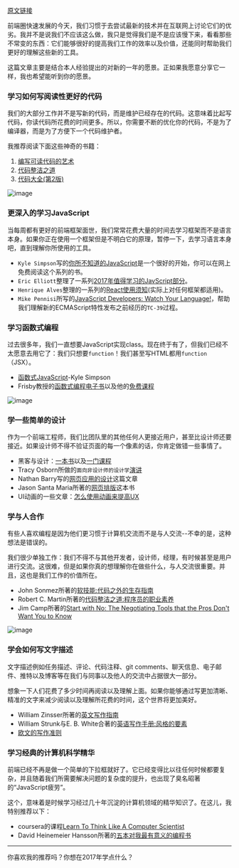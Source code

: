<!--
@Author: Matthew Ge <geyuanjun>
@Date:   2017-01-08 12:58:59
@Email:  geyuanjun.sh@superjia.com
@Last modified by:   geyuanjun
@Last modified time: 2017-01-08 13:30:25
-->

[原文链接](https://medium.com/@sapegin/what-to-learn-in-2017-if-youre-a-frontend-developer-b6cfef46effd#.y2041qa6a)

前端圈快速发展的今天，我们习惯于去尝试最新的技术并在互联网上讨论它们的优劣。我并不是说我们不应该这么做，我只是觉得我们是不是应该慢下来，看看那些不常变的东西：它们能够很好的提高我们工作的效率以及价值，还能同时帮助我们更好的理解这些新的工具。

这篇文章主要是结合本人经验提出的对新的一年的愿景。正如果我愿意分享它一样，我也希望能听到你的愿景。

### 学习如何写阅读性更好的代码
我们的大部分工作并不是写新的代码，而是维护已经存在的代码。这意味着比起写代码，你读代码所花费的时间更多。所以，你需要不断的优化你的代码，不是为了编译器，而是为了方便下一个代码维护者。

我推荐阅读下面这些神奇的书籍：
1. [编写可读代码的艺术](https://www.amazon.cn/dp/B00E593N1U/ref=sr_1_1?ie=UTF8&qid=1483853472&sr=8-1&keywords=The+Art+of+Readable+Code)
2. [代码整洁之道](https://www.amazon.cn/%E4%BB%A3%E7%A0%81%E6%95%B4%E6%B4%81%E4%B9%8B%E9%81%93-%E9%A9%AC%E4%B8%81/dp/B0031M9GHC/ref=sr_1_1?ie=UTF8&qid=1483853395&sr=8-1&keywords=%E4%BB%A3%E7%A0%81%E4%B9%8B%E9%81%93)
3. [代码大全(第2版)](https://www.amazon.cn/%E4%BB%A3%E7%A0%81%E5%A4%A7%E5%85%A8-%E5%8F%B2%E8%92%82%E5%A4%AB%E2%80%A2%E8%BF%88%E5%85%8B%E5%BA%B7%E5%A5%88%E5%B0%94/dp/B0061XKRXA/ref=sr_1_1?ie=UTF8&qid=1483853520&sr=8-1&keywords=Code+Complete)

![image](https://cdn-images-1.medium.com/max/1000/1*YQGwR6skf705fovSLCbmXQ.jpeg)

### 更深入的学习JavaScript
当每周都有更好的前端框架面世，我们常常花费大量的时间去学习框架而不是语言本身。如果你正在使用一个框架但是不明白它的原理，暂停一下，去学习语言本身吧，直到理解你所使用的工具。

- `Kyle Simpson`写的[你所不知道的JavaScript](https://github.com/getify/You-Dont-Know-JS)是一个很好的开始，你可以在网上免费阅读这个系列的书。
- `Eric Elliott`整理了一系列[2017年值得学习的JavScript部分](https://medium.com/javascript-scene/top-javascript-frameworks-topics-to-learn-in-2017-700a397b711#.kfur5n5sh)。
- `Henrique Alves`整理的一系列的[React使用须知](http://alves.im/blog/before-dive-into-react.html)(实际上对任何框架都适用)。
- `Mike Pennisi`所写的[JavaScript Developers: Watch Your Language!](https://bocoup.com/weblog/javascript-developers-watch-your-language)，帮助我们理解新的ECMAScript特性发布之前经历的`TC-39`过程。

### 学习函数式编程
过去很多年，我们一直想要JavaScript实现class。现在终于有了，但我们已经不太愿意去用它了：我们只想要`function`！我们甚至写HTML都用`function`（JSX）。
- [函数式JavaScript](https://github.com/getify/Functional-Light-JS)-Kyle Simpson
- Frisby教授的[函数式编程电子书](https://github.com/MostlyAdequate/mostly-adequate-guide)以及他的[免费课程](https://egghead.io/courses/professor-frisby-introduces-composable-functional-javascript)

![image](https://cdn-images-1.medium.com/max/1000/1*Helkj3sq3oVOc-dtjRgrYQ.jpeg)

### 学一些简单的设计
作为一个前端工程师，我们比团队里的其他任何人更接近用户，甚至比设计师还要接近。如果设计师不得不验证页面的每一个像素的话，你肯定做错一些事情了。
- 黑客与设计：[一本书](https://www.amazon.cn/%E9%BB%91%E5%AE%A2%E4%B8%8E%E8%AE%BE%E8%AE%A1-%E5%89%96%E6%9E%90%E8%AE%BE%E8%AE%A1%E4%B9%8B%E7%BE%8E%E7%9A%84%E7%A7%98%E5%AF%86-%E7%BE%8E-David-Kadavy/dp/B015316YEQ/ref=sr_1_1?ie=UTF8&qid=1483857096&sr=8-1&keywords=Design+for+Hackers)以及[一门课程](http://designforhackers.com/)
- Tracy Osborn所做的`面向非设计师的设计学`[演讲](https://www.youtube.com/watch?v=ZbrzdMaumNk&feature=youtu.be)
- Nathan Barry写的[网页应用的设计](http://nathanbarry.com/webapps/)这篇文章
- Jason Santa Maria所著的[网页排版](https://abookapart.com/products/on-web-typography)这本书
- UI动画的一些文章：[怎么使用动画来提高UX](http://babich.biz/how-to-use-animation-to-improve-ux/)

### 学与人合作

有些人喜欢编程是因为他们更习惯于计算机交流而不是与人交流--不幸的是，这种想法是错误的。

我们很少单独工作：我们不得不与其他开发者，设计师，经理，有时候甚至是用户进行交流。这很难，但是如果你真的想理解你在做些什么，与人交流很重要。并且，这也是我们工作的价值所在。

- John Sonmez所著的[软技能:代码之外的生存指南](https://www.amazon.cn/%E8%BD%AF%E6%8A%80%E8%83%BD-%E4%BB%A3%E7%A0%81%E4%B9%8B%E5%A4%96%E7%9A%84%E7%94%9F%E5%AD%98%E6%8C%87%E5%8D%97-%E7%BA%A6%E7%BF%B0%C2%B7Z-%E6%A3%AE%E6%A2%85%E5%85%B9/dp/B01IB086H4/ref=sr_1_1?ie=UTF8&qid=1483867234&sr=8-1&keywords=%E8%BD%AF%E6%8A%80%E8%83%BD)
- Robert C. Martin所著的[代码整洁之道:程序员的职业素养](https://www.amazon.cn/%E4%BB%A3%E7%A0%81%E6%95%B4%E6%B4%81%E4%B9%8B%E9%81%93-%E7%A8%8B%E5%BA%8F%E5%91%98%E7%9A%84%E8%81%8C%E4%B8%9A%E7%B4%A0%E5%85%BB-%E7%BD%97%E4%BC%AF%E7%89%B9%C2%B7C-%E9%A9%AC%E4%B8%81/dp/B01LZJ8L9J/ref=sr_1_2?ie=UTF8&qid=1483838514&sr=8-2&keywords=the+clean+code)
-  Jim Camp所著的[Start with No: The Negotiating Tools that the Pros Don't Want You to Know](https://www.amazon.cn/dp/B003EY7JEE/ref=sr_1_1?ie=UTF8&qid=1483867429&sr=8-1&keywords=Start+with+No)

![image](https://cdn-images-1.medium.com/max/1000/1*zv6BXllLujNl-vDqkXQMqw.jpeg)

### 学会如何写文字描述
文字描述例如任务描述、评论、代码注释、git comments、聊天信息、电子邮件、推特以及博客等在我们与同事以及他人的交流中占据很大一部分。

想象一下人们花费了多少时间再阅读以及理解上面。如果你能够通过写更加清晰、精准的文字来减少阅读以及理解所花费的时间，这个世界将更加美好。

- William Zinsser所著的[英文写作指南](https://www.amazon.cn/On-Writing-Well-%E5%A4%96%E6%96%87%E5%8E%9F%E7%89%88%E4%B9%A6%E4%BD%9C%E6%96%87-%E8%8B%B1%E6%96%87%E5%86%99%E4%BD%9C%E6%8C%87%E5%8D%97-2016%E6%96%B0%E7%89%88-%E5%A8%81%E5%BB%89%C2%B7%E6%B4%A5%E7%91%9F/dp/B01GFZIFGO/ref=sr_1_2?ie=UTF8&qid=1483868563&sr=8-2&keywords=On+Writing+Well)
- William Strunk与E. B. White合著的[英语写作手册:风格的要素](https://www.amazon.cn/%E8%8B%B1%E8%AF%AD%E5%86%99%E4%BD%9C%E6%89%8B%E5%86%8C-%E9%A3%8E%E6%A0%BC%E7%9A%84%E8%A6%81%E7%B4%A0-%E5%A8%81%E5%BB%89%C2%B7%E6%96%AF%E7%89%B9%E4%BC%A6%E5%85%8B/dp/B01M59NZUB/ref=sr_1_3?ie=UTF8&qid=1483868814&sr=8-3&keywords=The+Elements+of+Style)
- [欧文的写作准则](http://www.economist.com/blogs/prospero/2013/07/george-orwell-writing)

### 学习经典的计算机科学精华
前端已经不再是做一个简单的下拉框就好了。它已经变得比以往任何时候都要复杂，并且随着我们所需要解决问题的复杂度的提升，也出现了臭名昭著的“JavaScript疲劳”。

这个，意味着是时候学习经过几十年沉淀的计算机领域的精华知识了。在这儿，我特别推荐以下：
- coursera的课程[Learn To Think Like A Computer Scientist](https://www.coursera.org/specializations/algorithms)
- David Heinemeier Hansson所著的[五本对我最有意义的编程书](https://signalvnoise.com/posts/3375-the-five-programming-books-that-meant-most-to-me)


-----

你喜欢我的推荐吗？你想在2017年学点什么？
